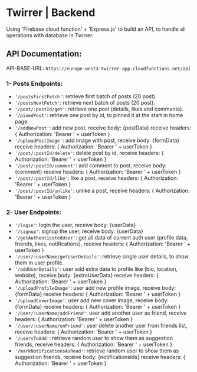 # Twirrer | Backend

Using 'Firebase cloud function' + 'Express.js' to build an API, to handle all operations with database in Twirrer.

## API Documentation:

API-BASE-URL: `https://europe-west3-twirrer-app.cloudfunctions.net/api`

### 1- Posts Endpoints:

- `'/postsFirstFetch'`: retrieve first batch of posts (20 post).
- `'/postsNextFetch'`: retrieve next batch of posts (20 post).
- `'/post/:postId/get'`: retrieve one post (details, likes and comments).
- `'/pinedPost'`: retrieve one post by id, to pinned it at the start in home page.
- `'/addNewPost'`: add new post,
  receive body: {postData}
  receive headers: { Authorization: 'Bearer ' + userToken }
- `'/uploadPostImage'`: add image with post,
  receive body: {formData}
  receive headers: { Authorization: 'Bearer ' + userToken }
- `'/post/:postId/delete'`: delete post by id,
  receive headers: { Authorization: 'Bearer ' + userToken }
- `'/post/:postId/comment'`: add comment to post,
  receive body: {comment}
  receive headers: { Authorization: 'Bearer ' + userToken }
- `'/post/:postId/like'`: like a post,
  receive headers: { Authorization: 'Bearer ' + userToken }
- `'/post/:postId/unlike'`: unlike a post,
  receive headers: { Authorization: 'Bearer ' + userToken }

### 2- User Endpoints:

- `'/login'`: login the user,
  receive body: {userData}
- `'/signup'`: signup the user,
  receive body: {userData}
- `'/getAuthenticatedUser'`: get all data of current auth user (profile data, friends, likes, notifications),
  receive headers: { Authorization: 'Bearer ' + userToken }
- `'/user/:userName/getUserDetails'`: retrieve single user details, to show them in user profile.
- `'/addUserDetails'`: user add extra data to profile like (bio, location, website),
  receive body: {extraUserData}
  receive headers: { Authorization: 'Bearer ' + userToken }
- `'/uploadProfileImage'`: user add new profile image,
  receive body: {formData}
  receive headers: { Authorization: 'Bearer ' + userToken }
- `'/uploadCoverImage'`: user add new cover image,
  receive body: {formData}
  receive headers: { Authorization: 'Bearer ' + userToken }
- `'/user/:userName/addFriend'`: user add another user as friend,
  receive headers: { Authorization: 'Bearer ' + userToken }
- `'/user/:userName/unFriend'`: user delete another user from friends list,
  receive headers: { Authorization: 'Bearer ' + userToken }
- `'/usersToAdd'`: retrieve random user to show them as suggestion friends,
  receive headers: { Authorization: 'Bearer ' + userToken }
- `'/markNotificationsAsRead'`: retrieve random user to show them as suggestion friends,
  receive body: {notificationsIds}
  receive headers: { Authorization: 'Bearer ' + userToken }
